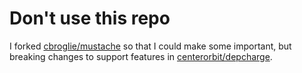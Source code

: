 
# Don't use this repo
I forked [cbroglie/mustache](https://github.com/cbroglie/mustache) so that I could make some important, 
but breaking changes to support features in [centerorbit/depcharge](https://github.com/centerorbit/depcharge).
